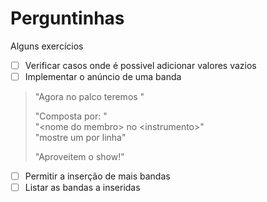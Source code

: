 # Perguntinhas

Alguns exercícios

- [ ] Verificar casos onde é possivel adicionar valores vazios
- [ ] Implementar o anúncio de uma banda
> "Agora no palco teremos <nome da banda>"
> 
> "Composta por: "\
> "&lt;nome do membro&gt; no &lt;instrumento&gt;"\
> "mostre um por linha"
> 
> "Aproveitem o show!"
- [ ] Permitir a inserção de mais bandas
- [ ] Listar as bandas a inseridas